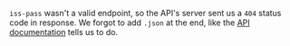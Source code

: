 `iss-pass` wasn't a valid endpoint, so the API's server sent us a `404` status code in response. We forgot to add `.json` at the end, like the [API documentation](http://open-notify.org/Open-Notify-API/) tells us to do.
